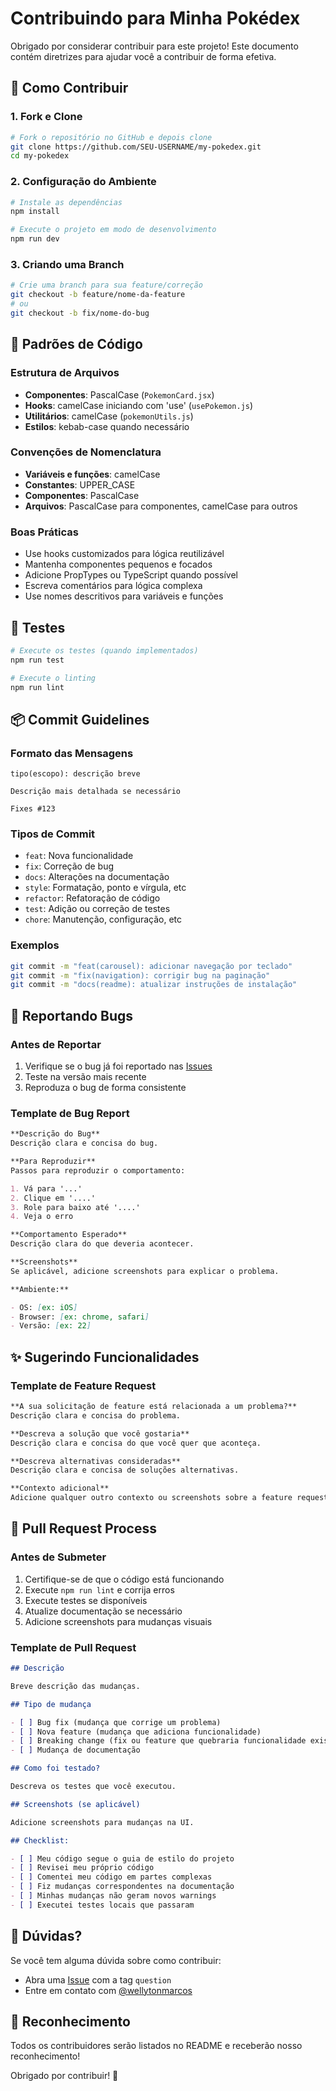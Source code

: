 # Contribuindo para Minha Pokédex

Obrigado por considerar contribuir para este projeto! Este documento contém diretrizes para ajudar você a contribuir de forma efetiva.

## 🚀 Como Contribuir

### 1. Fork e Clone

```bash
# Fork o repositório no GitHub e depois clone
git clone https://github.com/SEU-USERNAME/my-pokedex.git
cd my-pokedex
```

### 2. Configuração do Ambiente

```bash
# Instale as dependências
npm install

# Execute o projeto em modo de desenvolvimento
npm run dev
```

### 3. Criando uma Branch

```bash
# Crie uma branch para sua feature/correção
git checkout -b feature/nome-da-feature
# ou
git checkout -b fix/nome-do-bug
```

## 📝 Padrões de Código

### Estrutura de Arquivos

- **Componentes**: PascalCase (`PokemonCard.jsx`)
- **Hooks**: camelCase iniciando com 'use' (`usePokemon.js`)
- **Utilitários**: camelCase (`pokemonUtils.js`)
- **Estilos**: kebab-case quando necessário

### Convenções de Nomenclatura

- **Variáveis e funções**: camelCase
- **Constantes**: UPPER_CASE
- **Componentes**: PascalCase
- **Arquivos**: PascalCase para componentes, camelCase para outros

### Boas Práticas

- Use hooks customizados para lógica reutilizável
- Mantenha componentes pequenos e focados
- Adicione PropTypes ou TypeScript quando possível
- Escreva comentários para lógica complexa
- Use nomes descritivos para variáveis e funções

## 🧪 Testes

```bash
# Execute os testes (quando implementados)
npm run test

# Execute o linting
npm run lint
```

## 📦 Commit Guidelines

### Formato das Mensagens

```
tipo(escopo): descrição breve

Descrição mais detalhada se necessário

Fixes #123
```

### Tipos de Commit

- `feat`: Nova funcionalidade
- `fix`: Correção de bug
- `docs`: Alterações na documentação
- `style`: Formatação, ponto e vírgula, etc
- `refactor`: Refatoração de código
- `test`: Adição ou correção de testes
- `chore`: Manutenção, configuração, etc

### Exemplos

```bash
git commit -m "feat(carousel): adicionar navegação por teclado"
git commit -m "fix(navigation): corrigir bug na paginação"
git commit -m "docs(readme): atualizar instruções de instalação"
```

## 🐛 Reportando Bugs

### Antes de Reportar

1. Verifique se o bug já foi reportado nas [Issues](https://github.com/wellytonmarcos/my-pokedex/issues)
2. Teste na versão mais recente
3. Reproduza o bug de forma consistente

### Template de Bug Report

```markdown
**Descrição do Bug**
Descrição clara e concisa do bug.

**Para Reproduzir**
Passos para reproduzir o comportamento:

1. Vá para '...'
2. Clique em '....'
3. Role para baixo até '....'
4. Veja o erro

**Comportamento Esperado**
Descrição clara do que deveria acontecer.

**Screenshots**
Se aplicável, adicione screenshots para explicar o problema.

**Ambiente:**

- OS: [ex: iOS]
- Browser: [ex: chrome, safari]
- Versão: [ex: 22]
```

## ✨ Sugerindo Funcionalidades

### Template de Feature Request

```markdown
**A sua solicitação de feature está relacionada a um problema?**
Descrição clara e concisa do problema.

**Descreva a solução que você gostaria**
Descrição clara e concisa do que você quer que aconteça.

**Descreva alternativas consideradas**
Descrição clara e concisa de soluções alternativas.

**Contexto adicional**
Adicione qualquer outro contexto ou screenshots sobre a feature request.
```

## 🔄 Pull Request Process

### Antes de Submeter

1. Certifique-se de que o código está funcionando
2. Execute `npm run lint` e corrija erros
3. Execute testes se disponíveis
4. Atualize documentação se necessário
5. Adicione screenshots para mudanças visuais

### Template de Pull Request

```markdown
## Descrição

Breve descrição das mudanças.

## Tipo de mudança

- [ ] Bug fix (mudança que corrige um problema)
- [ ] Nova feature (mudança que adiciona funcionalidade)
- [ ] Breaking change (fix ou feature que quebraria funcionalidade existente)
- [ ] Mudança de documentação

## Como foi testado?

Descreva os testes que você executou.

## Screenshots (se aplicável)

Adicione screenshots para mudanças na UI.

## Checklist:

- [ ] Meu código segue o guia de estilo do projeto
- [ ] Revisei meu próprio código
- [ ] Comentei meu código em partes complexas
- [ ] Fiz mudanças correspondentes na documentação
- [ ] Minhas mudanças não geram novos warnings
- [ ] Executei testes locais que passaram
```

## 💬 Dúvidas?

Se você tem alguma dúvida sobre como contribuir:

- Abra uma [Issue](https://github.com/wellytonmarcos/my-pokedex/issues) com a tag `question`
- Entre em contato com [@wellytonmarcos](https://github.com/wellytonmarcos)

## 🎉 Reconhecimento

Todos os contribuidores serão listados no README e receberão nosso reconhecimento!

Obrigado por contribuir! 🚀
